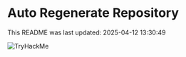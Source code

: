 # Auto Regenerate Repository

This README was last updated: 2025-04-12 13:30:49

 ![TryHackMe](https://tryhackme.com/badge/533634)